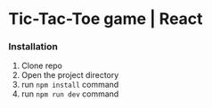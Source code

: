 # Tic-Tac-Toe game | React

### Installation

1. Clone repo
2. Open the project directory
3. run `npm install` command
4. run `npm run dev` command
